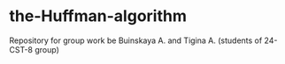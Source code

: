 # the-Huffman-algorithm
Repository for group work be Buinskaya A. and Tigina A. (students of 24-CST-8 group)
